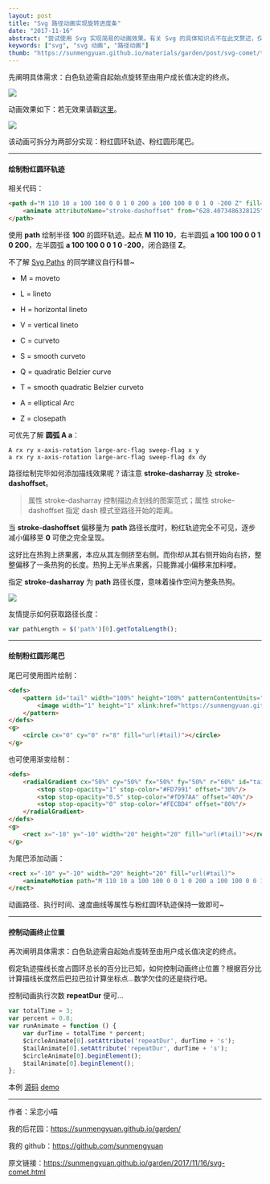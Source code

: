 ```yaml
---
layout: post
title: "Svg 路径动画实现旋转进度条"
date: "2017-11-16"
abstract: "尝试使用 Svg 实现简易的动画效果。有关 Svg 的具体知识点不在此文赘述，仅就所举示例的需求点阐述实现思路。"
keywords: ["svg", "svg 动画", "路径动画"]
thumb: "https://sunmengyuan.github.io/materials/garden/post/svg-comet/thumb.jpg"
---
```


先阐明具体需求：白色轨迹需自起始点旋转至由用户成长值决定的终点。

![](https://sunmengyuan.github.io/materials/garden/post/svg-comet/thumb.jpg)

动画效果如下：若无效果请戳[这里](https://sunmengyuan.github.io/materials/garden/post/svg-comet/demo.svg)。

![](https://sunmengyuan.github.io/materials/garden/post/svg-comet/demo.svg)

该动画可拆分为两部分实现：粉红圆环轨迹、粉红圆形尾巴。

*****

#### 绘制粉红圆环轨迹

相关代码：

```html
<path d="M 110 10 a 100 100 0 0 1 0 200 a 100 100 0 0 1 0 -200 Z" fill="none" stroke="#FD7991" stroke-width="4" stroke-linecap="round" stroke-dasharray="628.4073486328125">
    <animate attributeName="stroke-dashoffset" from="628.4073486328125" to="0" dur="2s" repeatCount="indefinite" />
</path>
```

使用 __path__ 绘制半径 __100__ 的圆环轨迹。起点 __M 110 10__，右半圆弧 __a 100 100 0 0 1 0 200__，左半圆弧 __a 100 100 0 0 1 0 -200__，闭合路径 __Z__。

不了解 [Svg Paths](https://developer.mozilla.org/en-US/docs/Web/SVG/Tutorial/Paths) 的同学建议自行科普~

+ M = moveto

+ L = lineto

+ H = horizontal lineto

+ V = vertical lineto

+ C = curveto

+ S = smooth curveto

+ Q = quadratic Belzier curve

+ T = smooth quadratic Belzier curveto

+ A = elliptical Arc

+ Z = closepath

可优先了解 __圆弧 A a__：

```
A rx ry x-axis-rotation large-arc-flag sweep-flag x y
a rx ry x-axis-rotation large-arc-flag sweep-flag dx dy
```

路径绘制完毕如何添加描线效果呢？请注意 __stroke-dasharray__ 及 __stroke-dashoffset__。

> 属性 stroke-dasharray 控制描边点划线的图案范式；属性 stroke-dashoffset 指定 dash 模式至路径开始的距离。

当 __stroke-dashoffset__ 偏移量为 __path__ 路径长度时，粉红轨迹完全不可见，逐步减小偏移至 __0__ 可使之完全呈现。

这好比在热狗上挤果酱，本应从其左侧挤至右侧。而你却从其右侧开始向右挤，整整偏移了一条热狗的长度。热狗上无半点果酱，只能靠减小偏移来加料喽。

指定 __stroke-dasharray__ 为 __path__ 路径长度，意味着操作空间为整条热狗。

![](https://sunmengyuan.github.io/materials/garden/post/svg-comet/hotdog.png)

友情提示如何获取路径长度：

```js
var pathLength = $('path')[0].getTotalLength();
```

*****

#### 绘制粉红圆形尾巴

尾巴可使用图片绘制：

```html
<defs>
    <pattern id="tail" width="100%" height="100%" patternContentUnits="objectBoundingBox">
        <image width="1" height="1" xlink:href="https://sunmengyuan.github.io/materials/garden/post/svg-comet/tail.png" />
    </pattern>
</defs>
<g>
    <circle cx="0" cy="0" r="8" fill="url(#tail)"></circle>
</g>
```

也可使用渐变绘制：

```html
<defs>
    <radialGradient cx="50%" cy="50%" fx="50%" fy="50%" r="60%" id="tail">
        <stop stop-opacity="1" stop-color="#FD7991" offset="30%"/>
        <stop stop-opacity="0.5" stop-color="#fD97AA" offset="40%"/>
        <stop stop-opacity="0" stop-color="#FECBD4" offset="80%"/>
    </radialGradient>
</defs>
<g>
    <rect x="-10" y="-10" width="20" height="20" fill="url(#tail)"></rect>
</g>
```

为尾巴添加动画：

```html
<rect x="-10" y="-10" width="20" height="20" fill="url(#tail)">
    <animateMotion path="M 110 10 a 100 100 0 0 1 0 200 a 100 100 0 0 1 0 -200 Z" rotate="auto" dur="2s" repeatCount="indefinite" />
</rect>
```

动画路径、执行时间、速度曲线等属性与粉红圆环轨迹保持一致即可~

*****

#### 控制动画终止位置

再次阐明具体需求：白色轨迹需自起始点旋转至由用户成长值决定的终点。

假定轨迹描线长度占圆环总长的百分比已知，如何控制动画终止位置？根据百分比计算描线长度然后巴拉巴拉计算坐标点...数学欠佳的还是绕行吧。

控制动画执行次数 __repeatDur__ 便可...

```js
var totalTime = 3;
var percent = 0.8;
var runAnimate = function () {
    var durTime = totalTime * percent;
    $circleAnimate[0].setAttribute('repeatDur', durTime + 's');
    $tailAnimate[0].setAttribute('repeatDur', durTime + 's');
    $circleAnimate[0].beginElement();
    $tailAnimate[0].beginElement();
};
```

本例 [源码](https://github.com/sunmengyuan/metis/blob/master/svg/comet.html) [demo](https://sunmengyuan.github.io/demos/svg/comet.html)

*****

作者：呆恋小喵

我的后花园：<https://sunmengyuan.github.io/garden/>

我的 github：<https://github.com/sunmengyuan>

原文链接：<https://sunmengyuan.github.io/garden/2017/11/16/svg-comet.html>
